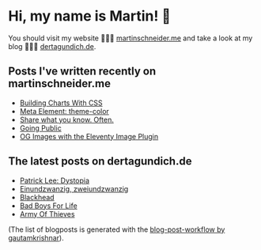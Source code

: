 # Hi, my name is Martin! 👋 
You should visit my website 👨🏼‍💻  [martinschneider.me](https://martinschneider.me) and take a look at my blog 🤷🏼‍♂️ [dertagundich.de](https://www.dertagundich.de).

## Posts I've written recently on martinschneider.me
<!-- MSME-POST-LIST:START -->
- [Building Charts With CSS](.)
- [Meta Element: theme-color](.)
- [Share what you know. Often.](.)
- [Going Public](.)
- [OG Images with the Eleventy Image Plugin](.)
<!-- MSME-POST-LIST:END -->

## The latest posts on dertagundich.de
<!-- DTUI-POST-LIST:START -->
- [Patrick Lee: Dystopia](https://www.dertagundich.de/2022/01/05/patrick-lee-dystopia/)
- [Einundzwanzig, zweiundzwanzig](https://www.dertagundich.de/2021/12/31/einundzwanzig-zweiundzwanzig/)
- [Blackhead](https://www.dertagundich.de/2021/12/29/blackhead/)
- [Bad Boys For Life](https://www.dertagundich.de/2021/12/28/bad-boys-for-life/)
- [Army Of Thieves](https://www.dertagundich.de/2021/12/27/army-of-thieves/)
<!-- DTUI-POST-LIST:END -->

(The list of blogposts is generated with the [blog-post-workflow by gautamkrishnar](https://github.com/gautamkrishnar/blog-post-workflow)).
